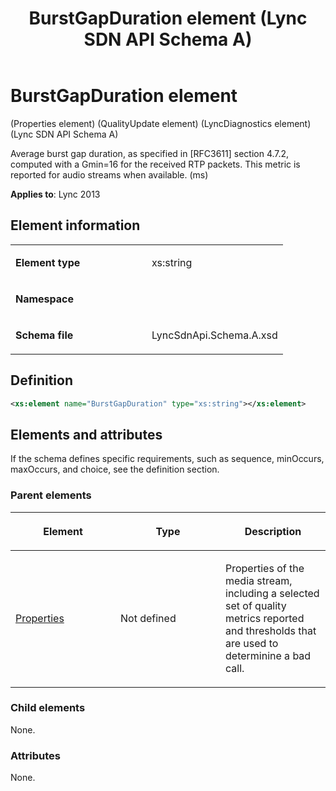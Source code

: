 ﻿---
title: BurstGapDuration element (Lync SDN API Schema A)
TOCTitle: BurstGapDuration element
ms:assetid: 3d902eab-b734-16c4-6504-dd7d8fb0d1b5
ms:mtpsurl: https://msdn.microsoft.com/en-us/library/Dn455011(v=office.15)
ms:contentKeyID: 57260889
ms.date: 07/24/2014
mtps_version: v=office.15
dev_langs:
- xml
---

# BurstGapDuration element 

(Properties element) (QualityUpdate element) (LyncDiagnostics element) (Lync SDN API Schema A)

Average burst gap duration, as specified in \[RFC3611\] section 4.7.2, computed with a Gmin=16 for the received RTP packets. This metric is reported for audio streams when available. (ms)

**Applies to**: Lync 2013

## Element information

<table>
<colgroup>
<col style="width: 50%" />
<col style="width: 50%" />
</colgroup>
<tbody>
<tr class="odd">
<td><p><strong>Element type</strong></p></td>
<td><p>xs:string</p></td>
</tr>
<tr class="even">
<td><p><strong>Namespace</strong></p></td>
<td><p></p></td>
</tr>
<tr class="odd">
<td><p><strong>Schema file</strong></p></td>
<td><p>LyncSdnApi.Schema.A.xsd</p></td>
</tr>
</tbody>
</table>


## Definition

``` xml
<xs:element name="BurstGapDuration" type="xs:string"></xs:element>
```

## Elements and attributes

If the schema defines specific requirements, such as sequence, minOccurs, maxOccurs, and choice, see the definition section.

### Parent elements

<table>
<colgroup>
<col style="width: 33%" />
<col style="width: 33%" />
<col style="width: 33%" />
</colgroup>
<thead>
<tr class="header">
<th><p>Element</p></th>
<th><p>Type</p></th>
<th><p>Description</p></th>
</tr>
</thead>
<tbody>
<tr class="odd">
<td><p><a href="properties-element-qualityupdate-element-sdn-api-schema-a.md">Properties</a></p></td>
<td><p>Not defined</p></td>
<td><p>Properties of the media stream, including a selected set of quality metrics reported and thresholds that are used to determinine a bad call.</p></td>
</tr>
</tbody>
</table>


### Child elements

None.

### Attributes

None.

